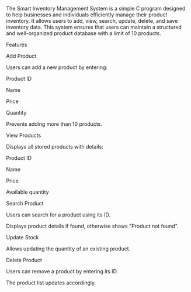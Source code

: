 The Smart Inventory Management System is a simple C program designed to help businesses and individuals efficiently manage their product inventory. It allows users to add, view, search, update, delete, and save inventory data. This system ensures that users can maintain a structured and well-organized product database with a limit of 10 products.

Features

Add Product

Users can add a new product by entering:

Product ID

Name

Price

Quantity

Prevents adding more than 10 products.

View Products

Displays all stored products with details:

Product ID

Name

Price

Available quantity

Search Product

Users can search for a product using its ID.

Displays product details if found, otherwise shows "Product not found".

Update Stock

Allows updating the quantity of an existing product.

Delete Product

Users can remove a product by entering its ID.

The product list updates accordingly.
